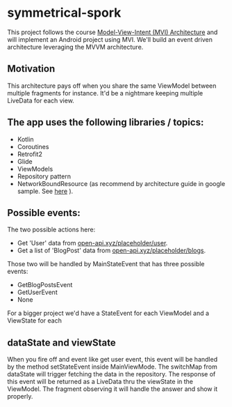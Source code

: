 # symmetrical-spork
This project follows the course [Model-View-Intent (MVI) Architecture](https://codingwithmitch.com/courses/model-view-intent-mvi-architecture/)
and will implement an Android project using MVI.
We'll build an event driven architecture leveraging the MVVM architecture.

## Motivation
This architecture pays off when you share the same ViewModel between
multiple fragments for instance. It'd be a nightmare keeping multiple  
LiveData for each view.

##  The app uses the following libraries / topics:
- Kotlin
- Coroutines
- Retrofit2
- Glide
- ViewModels
- Repository pattern
- NetworkBoundResource (as recommend by architecture guide in google sample. See [here](https://github.com/android/architecture-components-samples/blob/master/GithubBrowserSample/app/src/main/java/com/android/example/github/repository/NetworkBoundResource.kt) ).

## Possible events:
The two possible actions here:
- Get 'User' data from [open-api.xyz/placeholder/user](https://open-api.xyz/placeholder/user).
- Get a list of 'BlogPost' data from [open-api.xyz/placeholder/blogs](https://open-api.xyz/placeholder/blogs).

Those two will be handled by MainStateEvent that has three possible events:
- GetBlogPostsEvent
- GetUserEvent
- None

For a bigger project we'd have a StateEvent for each ViewModel and a ViewState
for each

## dataState and viewState
When you fire off and event like get user event, this event will be
handled by the method setStateEvent inside MainViewMode.
The switchMap from dataState will trigger fetching the data in the
repository. The response of this event will be  returned as a LiveData
thru the viewState in the ViewModel.
The fragment observing it will handle the answer and show it properly.

